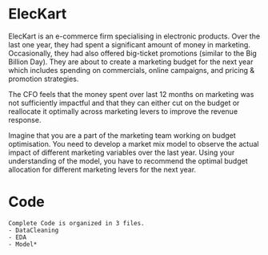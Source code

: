 # ElecKart
ElecKart is an e-commerce firm specialising in electronic products. Over the last one year, 
they had spent a significant amount of money in marketing. Occasionally, they had also offered 
big-ticket promotions (similar to the Big Billion Day). They are about to create a marketing 
budget for the next year which includes spending on commercials, online campaigns, and pricing 
&amp; promotion strategies. 

The CFO feels that the money spent over last 12 months on marketing was not sufficiently impactful 
and that they can either cut on the budget or reallocate it  optimally across marketing levers to 
improve the revenue response.   

Imagine that you are a part of the marketing team working on budget optimisation. You need to 
develop a market mix model to observe the actual impact of different marketing variables over 
the last year. Using your understanding of the model, you have to recommend the optimal budget 
allocation for different marketing levers for the next year.

# Code
    Complete Code is organized in 3 files.
    - DataCleaning
    - EDA
    - Model*
